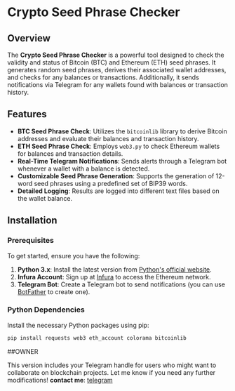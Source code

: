 

# Crypto Seed Phrase Checker


## Overview

The **Crypto Seed Phrase Checker** is a powerful tool designed to check the validity and status of Bitcoin (BTC) and Ethereum (ETH) seed phrases. It generates random seed phrases, derives their associated wallet addresses, and checks for any balances or transactions. Additionally, it sends notifications via Telegram for any wallets found with balances or transaction history.

## Features

- **BTC Seed Phrase Check**: Utilizes the `bitcoinlib` library to derive Bitcoin addresses and evaluate their balances and transaction history.
- **ETH Seed Phrase Check**: Employs `web3.py` to check Ethereum wallets for balances and transaction details.
- **Real-Time Telegram Notifications**: Sends alerts through a Telegram bot whenever a wallet with a balance is detected.
- **Customizable Seed Phrase Generation**: Supports the generation of 12-word seed phrases using a predefined set of BIP39 words.
- **Detailed Logging**: Results are logged into different text files based on the wallet balance.

## Installation

### Prerequisites

To get started, ensure you have the following:

1. **Python 3.x**: Install the latest version from [Python's official website](https://www.python.org/downloads/).
2. **Infura Account**: Sign up at [Infura](https://infura.io/) to access the Ethereum network.
3. **Telegram Bot**: Create a Telegram bot to send notifications (you can use [BotFather](https://t.me/botfather) to create one).

### Python Dependencies

Install the necessary Python packages using pip:

```bash
pip install requests web3 eth_account colorama bitcoinlib
```
##OWNER

This version includes your Telegram handle for users who might want to collaborate on blockchain projects. Let me know if you need any further modifications!
**contact me**: [telegram](https://t.me/nouredinekn)
